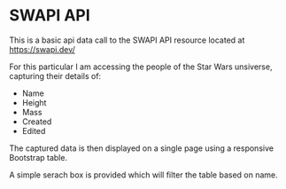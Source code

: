 # SWAPI API 

This is a basic api data call to the SWAPI API resource located at https://swapi.dev/

For this particular I am accessing the people of the Star Wars unsiverse, capturing their details of:
*	Name
*	Height
*	Mass
*	Created
*	Edited


The captured data is then displayed on a single page using a responsive Bootstrap table.

A simple serach box is provided which will filter the table based on name.





